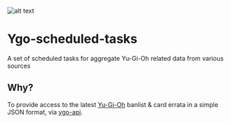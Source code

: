 ![alt text](https://fablecode.visualstudio.com/_apis/public/build/definitions/5e161f07-a46a-4666-8db7-13a264516d97/5/badge?maxAge=0 "Visual studio team services build status") 

# Ygo-scheduled-tasks
A set of scheduled tasks for aggregate Yu-Gi-Oh related data from various sources

## Why?
To provide access to the latest [Yu-Gi-Oh](http://www.yugioh-card.com/uk/)  banlist & card errata in a simple JSON format, via [ygo-api](https://github.com/fablecode/ygo-api).
